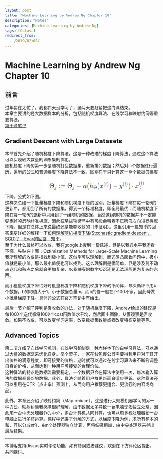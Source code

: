 ```yaml
---
layout: post
title: "Machine Learning by Andrew Ng Chapter 10"
description: "Notes"
categories: [Machine-Learning-by-Andrew-Ng]
tags: [Octave]
redirect_from:
  - /2019/02/08/
---
```

# Machine Learning by Andrew Ng Chapter 10
 
## 前言  
过年实在太忙了，我都四天没学习了，这两天要赶紧把这门课结束。  
本章主要讲的是大数据样本的分析，包括随机梯度算法、在线学习和映射约简等重要算法。    
[第十章笔记](https://www.coursera.org/learn/machine-learning/resources/srQ23)  

## Gradient Descent with Large Datasets  
本节首先介绍了随机梯度下降算法，这是一种改进的梯度下降算法，通过这个算法可以实现较大数量的训练集的优化。  
随机梯度下降的第一步是随机打乱数据集，重新排列数据；然后对m个数据进行遍历，遍历的公式和普通梯度下降算法不一致，区别在于只计算这一单个数据的梯度下降，公式如下图。![10-1](/images/10-1.png)  
这样来总结一下批量梯度下降和随机梯度下降的区别，批量梯度下降在每一轮θ的更新中，都用到了所有的数据集，得到一个标准梯度，即全局最优；而随机梯度下降在每一轮θ的更新中只用到了一组随机的数据，当然这组随机的数据并不一定能够很好的反映标准梯度，因此在某些轮循环中有可能会朝着不正确的方向进行梯度下降，但是在总体上来说最终还是能够收敛的（未证明）。这里引用一篇知乎的回答来更详细的解释一下[如何理解随机梯度下降(Stochastic gradient descent，SGD)？ - Evan的回答 - 知乎](https://www.zhihu.com/question/264189719/answer/291167114)。  
至于为什么最终可以收敛，我在google上搜到一篇综述，但是以我的水平我还看不懂，先贴在上面：[Optimization Methods for Large-Scale Machine Learning](https://arxiv.org/abs/1606.04838)  
我所理解的收敛是指找到极小值，这似乎可以理解到，而这类凸函数问题中，极小值就是最小值，那么最小值便也可以找到。这么理解倒是很简单，但是涉及到不动点迭代和鞍点之后就会更加复杂，以我贫瘠的数学知识还是无法理解更为复杂的东西。  

而小批量梯度下降恰好时批量梯度下降和随机梯度下降的中间体，每次循环中用b个数据，b的取值大于1，小于数据总量m，而b的值一般在2-100不等，因此叫做小批量梯度下降。具体的公式在官方笔记中有给出。  

最后一节介绍了评判是否收敛的办法，对于随机梯度下降，Andrew给出的建议是每1000个迭代都将1000个cost函数值求平均，然后画出图像，从而观察是否收敛。如果不收敛，可以改变学习速率，改变数据集数量或者改变特征变量等等。  

## Advanced Topics  
第二节介绍了在线学习机制，在线学习机制是一种大样本下的自学习算法，可以通过大量的数据流来优化自身。举个栗子，一家在线包裹公司需要得到用户对于其开出价格的满意程度，即可接受的价格，这时就可以通过在线学习算法来不断的调整自身的价格，从而达到一种用户可接受的合理价位。  
这种算法的特点是数据流需要稳定，一个数据只会在算法中使用一次，每次输入算法的数据都是新的数据。此外，算法会随着用户群更新而自适应更新。这种算法还可以引用在CTR（点击率）预测上，从而向用户推荐更适合、更流行的内容或商品。  

此外，本章还介绍了映射约简（Map reduce），这是进行大规模机器学习的另一种方法。映射约简我感觉很好理解，由于数据太多导致一台电脑无法独立处理，因此用一台中央处理器作为中介，多台计算机共同计算，也可以用多核处理器在一台电脑上进行多核运算。课程中还讲了分解的方式，以梯度下降为例，求所有样本的和，可以分成n份，由n个处理器独立计算，再将结果相加，由中央处理器来得出最后结果。  

---
本博客支持disqus实时评论功能，如有错误或者建议，欢迎在下方评论区提出，共同探讨。
